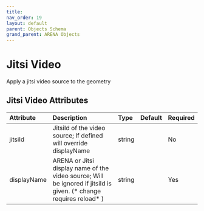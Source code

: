 ```yaml
---
title: 
nav_order: 19
layout: default
parent: Objects Schema
grand_parent: ARENA Objects
---
```



Jitsi Video
===========


Apply a jitsi video source to the geometry

Jitsi Video Attributes
-----------------------

|Attribute|Description|Type|Default|Required|
| :--- | :--- | :--- | :--- | :--- |
|jitsiId|JitsiId of the video source; If defined will override displayName|string||No|
|displayName|ARENA or Jitsi display name of the video source; Will be ignored if jitsiId is given. (* change requires reload* ) |string||Yes|
